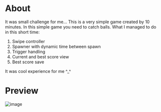 # About
It was small challenge for me... This is a very simple game created by 10 minutes. In this simple game you need to catch balls.
What I managed to do in this short time:
1. Swipe controller
2. Spawner with dynamic time between spawn
3. Trigger handling
4. Current and best score view
5. Best score save

It was cool experience for me ^_^
# Preview
![image](https://github.com/ionchik/HyperCasualGame/assets/69267618/e26cdfa5-b122-4d16-8822-3c313d78c197)
